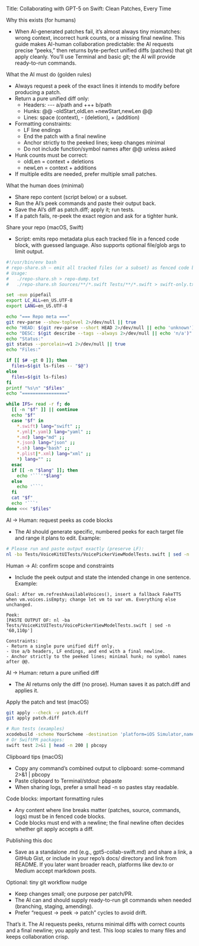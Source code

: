 Title: Collaborating with GPT-5 on Swift: Clean Patches, Every Time

Why this exists (for humans)
- When AI-generated patches fail, it’s almost always tiny mismatches: wrong context, incorrect hunk counts, or a missing final newline. This guide makes AI-human collaboration predictable: the AI requests precise “peeks,” then returns byte-perfect unified diffs (patches) that git apply cleanly. You’ll use Terminal and basic git; the AI will provide ready-to-run commands.

What the AI must do (golden rules)
- Always request a peek of the exact lines it intends to modify before producing a patch.
- Return a pure unified diff only:
  - Headers: --- a/path and +++ b/path
  - Hunks: @@ -oldStart,oldLen +newStart,newLen @@
  - Lines: space (context), - (deletion), + (addition)
- Formatting constraints:
  - LF line endings
  - End the patch with a final newline
  - Anchor strictly to the peeked lines; keep changes minimal
  - Do not include function/symbol names after @@ unless asked
- Hunk counts must be correct:
  - oldLen = context + deletions
  - newLen = context + additions
- If multiple edits are needed, prefer multiple small patches.

What the human does (minimal)
- Share repo content (script below) or a subset.
- Run the AI’s peek commands and paste their output back.
- Save the AI’s diff as patch.diff; apply it; run tests.
- If a patch fails, re-peek the exact region and ask for a tighter hunk.

Share your repo (macOS, Swift)
- Script: emits repo metadata plus each tracked file in a fenced code block, with guessed language. Also supports optional file/glob args to limit output.

```bash
#!/usr/bin/env bash
# repo-share.sh — emit all tracked files (or a subset) as fenced code blocks with metadata.
# Usage:
#   ./repo-share.sh > repo-dump.txt
#   ./repo-share.sh Sources/**/*.swift Tests/**/*.swift > swift-only.txt

set -euo pipefail
export LC_ALL=en_US.UTF-8
export LANG=en_US.UTF-8

echo "=== Repo meta ==="
git rev-parse --show-toplevel 2>/dev/null || true
echo "HEAD: $(git rev-parse --short HEAD 2>/dev/null || echo 'unknown')"
echo "DESC: $(git describe --tags --always 2>/dev/null || echo 'n/a')"
echo "Status:"
git status --porcelain=v1 2>/dev/null || true
echo "Files:"

if [[ $# -gt 0 ]]; then
  files=$(git ls-files -- "$@")
else
  files=$(git ls-files)
fi
printf "%s\n" "$files"
echo "================="

while IFS= read -r f; do
  [[ -n "$f" ]] || continue
  echo "$f"
  case "$f" in
    *.swift) lang="swift" ;;
    *.yml|*.yaml) lang="yaml" ;;
    *.md) lang="md" ;;
    *.json) lang="json" ;;
    *.sh) lang="bash" ;;
    *.plist|*.xml) lang="xml" ;;
    *) lang="" ;;
  esac
  if [[ -n "$lang" ]]; then
    echo '```'"$lang"
  else
    echo '```'
  fi
  cat "$f"
  echo '```'
done <<< "$files"
```

AI → Human: request peeks as code blocks
- The AI should generate specific, numbered peeks for each target file and range it plans to edit. Example:

```bash
# Please run and paste output exactly (preserve LF):
nl -ba Tests/VoiceKitUITests/VoicePickerViewModelTests.swift | sed -n '60,110p'
```

Human → AI: confirm scope and constraints
- Include the peek output and state the intended change in one sentence. Example:

```text
Goal: After vm.refreshAvailableVoices(), insert a fallback FakeTTS when vm.voices.isEmpty; change let vm to var vm. Everything else unchanged.

Peek:
[PASTE OUTPUT OF: nl -ba Tests/VoiceKitUITests/VoicePickerViewModelTests.swift | sed -n '60,110p']

Constraints:
- Return a single pure unified diff only.
- Use a/b headers, LF endings, and end with a final newline.
- Anchor strictly to the peeked lines; minimal hunk; no symbol names after @@.
```

AI → Human: return a pure unified diff
- The AI returns only the diff (no prose). Human saves it as patch.diff and applies it.

Apply the patch and test (macOS)
```bash
git apply --check -v patch.diff
git apply patch.diff

# Run tests (examples)
xcodebuild -scheme YourScheme -destination 'platform=iOS Simulator,name=iPhone SE (3rd generation)' test 2>&1 | head -n 200 | pbcopy
# Or SwiftPM packages:
swift test 2>&1 | head -n 200 | pbcopy
```

Clipboard tips (macOS)
- Copy any command’s combined output to clipboard: some-command 2>&1 | pbcopy
- Paste clipboard to Terminal/stdout: pbpaste
- When sharing logs, prefer a small head -n so pastes stay readable.

Code blocks: important formatting rules
- Any content where line breaks matter (patches, source, commands, logs) must be in fenced code blocks.
- Code blocks must end with a newline; the final newline often decides whether git apply accepts a diff.

Publishing this doc
- Save as a standalone .md (e.g., gpt5-collab-swift.md) and share a link, a GitHub Gist, or include in your repo’s docs/ directory and link from README. If you later want broader reach, platforms like dev.to or Medium accept markdown posts.

Optional: tiny git workflow nudge
- Keep changes small; one purpose per patch/PR.
- The AI can and should supply ready-to-run git commands when needed (branching, staging, amending).
- Prefer “request → peek → patch” cycles to avoid drift.

That’s it. The AI requests peeks, returns minimal diffs with correct counts and a final newline; you apply and test. This loop scales to many files and keeps collaboration crisp.

